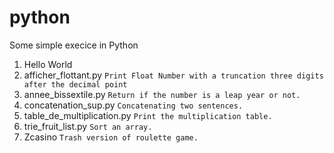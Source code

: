# python

Some simple execice in Python
1. Hello World
2. afficher_flottant.py
    `Print Float Number with a truncation three digits after the decimal point`
3. annee_bissextile.py
    `Return if the number is a leap year or not.`
4. concatenation_sup.py
    `Concatenating two sentences.`
5. table_de_multiplication.py
    `Print the multiplication table.`
6. trie_fruit_list.py
    `Sort an array.`
7. Zcasino
    `Trash version of roulette game.`
